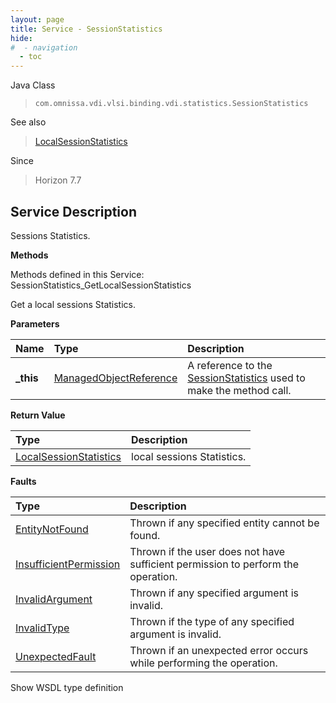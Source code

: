 ```yaml
---
layout: page
title: Service - SessionStatistics
hide:
#  - navigation
  - toc
---
```








Java Class
> `com.omnissa.vdi.vlsi.binding.vdi.statistics.SessionStatistics`

See also
> [LocalSessionStatistics](vdi.statistics.SessionStatistics.LocalSessionStatistics.md)

Since
> Horizon 7.7





## Service Description

Sessions Statistics.

**Methods**

Methods defined in this Service:
SessionStatistics_GetLocalSessionStatistics




Get a local sessions Statistics.

**Parameters**

 Name | Type | Description
:---|:---|:---
**_this**| [ManagedObjectReference](vmodl.ManagedObjectReference.md)|  A reference to the [SessionStatistics](vdi.statistics.SessionStatistics.md) used to make the method call.



**Return Value**

Type | Description
:---|:---
[LocalSessionStatistics](vdi.statistics.SessionStatistics.LocalSessionStatistics.md)| local sessions Statistics.



**Faults**

Type | Description
:---|:---
[EntityNotFound](vdi.fault.EntityNotFound.md)| Thrown if any specified entity cannot be found.
[InsufficientPermission](vdi.fault.InsufficientPermission.md)| Thrown if the user does not have sufficient permission to perform the operation.
[InvalidArgument](vdi.fault.InvalidArgument.md)| Thrown if any specified argument is invalid.
[InvalidType](vdi.fault.InvalidType.md)| Thrown if the type of any specified argument is invalid.
[UnexpectedFault](vdi.fault.UnexpectedFault.md)| Thrown if an unexpected error occurs while performing the operation.

Show WSDL type definition












 
